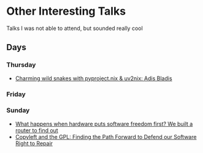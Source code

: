 # Other Interesting Talks

Talks I was not able to attend, but sounded really cool

## Days

### Thursday
- [Charming wild snakes with pyproject.nix & uv2nix: Adis Bladis](https://www.socallinuxexpo.org/scale/22x/presentations/charming-wild-snakes-pyprojectnix-uv2nix)

### Friday

### Sunday
- [What happens when hardware puts software freedom first? We built a router to find out](https://www.socallinuxexpo.org/scale/22x/presentations/what-happens-when-hardware-puts-software-freedom-first-we-built-router-find)
- [Copyleft and the GPL: Finding the Path Forward to Defend our Software Right to Repair](https://www.socallinuxexpo.org/scale/22x/presentations/copyleft-and-gpl-finding-path-forward-defend-our-software-right-repair)
